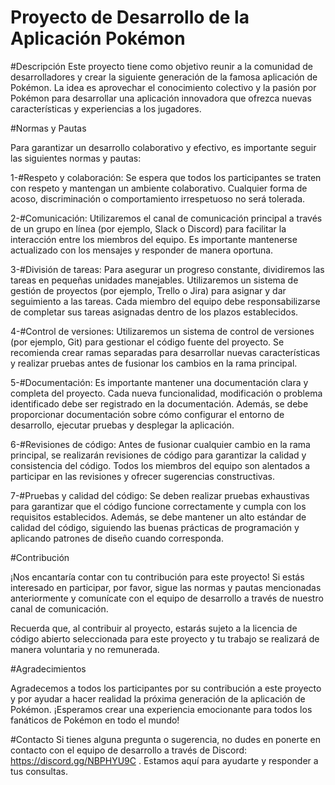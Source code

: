 # Proyecto de Desarrollo de la Aplicación Pokémon

#Descripción
Este proyecto tiene como objetivo reunir a la comunidad de desarrolladores y crear la siguiente generación de la famosa aplicación de Pokémon. La idea es aprovechar el conocimiento colectivo y la pasión por Pokémon para desarrollar una aplicación innovadora que ofrezca nuevas características y experiencias a los jugadores.

#Normas y Pautas

Para garantizar un desarrollo colaborativo y efectivo, es importante seguir las siguientes normas y pautas:

1-#Respeto y colaboración: Se espera que todos los participantes se traten con respeto y mantengan un ambiente colaborativo. Cualquier forma de acoso, discriminación o comportamiento irrespetuoso no será tolerada.

2-#Comunicación: Utilizaremos el canal de comunicación principal a través de un grupo en línea (por ejemplo, Slack o Discord) para facilitar la interacción entre los miembros del equipo. Es importante mantenerse actualizado con los mensajes y responder de manera oportuna.

3-#División de tareas: Para asegurar un progreso constante, dividiremos las tareas en pequeñas unidades manejables. Utilizaremos un sistema de gestión de proyectos (por ejemplo, Trello o Jira) para asignar y dar seguimiento a las tareas. Cada miembro del equipo debe responsabilizarse de completar sus tareas asignadas dentro de los plazos establecidos.

4-#Control de versiones: Utilizaremos un sistema de control de versiones (por ejemplo, Git) para gestionar el código fuente del proyecto. Se recomienda crear ramas separadas para desarrollar nuevas características y realizar pruebas antes de fusionar los cambios en la rama principal.

5-#Documentación: Es importante mantener una documentación clara y completa del proyecto. Cada nueva funcionalidad, modificación o problema identificado debe ser registrado en la documentación. Además, se debe proporcionar documentación sobre cómo configurar el entorno de desarrollo, ejecutar pruebas y desplegar la aplicación.

6-#Revisiones de código: Antes de fusionar cualquier cambio en la rama principal, se realizarán revisiones de código para garantizar la calidad y consistencia del código. Todos los miembros del equipo son alentados a participar en las revisiones y ofrecer sugerencias constructivas.

7-#Pruebas y calidad del código: Se deben realizar pruebas exhaustivas para garantizar que el código funcione correctamente y cumpla con los requisitos establecidos. Además, se debe mantener un alto estándar de calidad del código, siguiendo las buenas prácticas de programación y aplicando patrones de diseño cuando corresponda.

#Contribución

¡Nos encantaría contar con tu contribución para este proyecto! Si estás interesado en participar, por favor, sigue las normas y pautas mencionadas anteriormente y comunícate con el equipo de desarrollo a través de nuestro canal de comunicación.

Recuerda que, al contribuir al proyecto, estarás sujeto a la licencia de código abierto seleccionada para este proyecto y tu trabajo se realizará de manera voluntaria y no remunerada.

#Agradecimientos

Agradecemos a todos los participantes por su contribución a este proyecto y por ayudar a hacer realidad la próxima generación de la aplicación de Pokémon. ¡Esperamos crear una experiencia emocionante para todos los fanáticos de Pokémon en todo el mundo!

#Contacto
Si tienes alguna pregunta o sugerencia, no dudes en ponerte en contacto con el equipo de desarrollo a través de 
Discord: https://discord.gg/NBPHYU9C
. Estamos aquí para ayudarte y responder a tus consultas.

